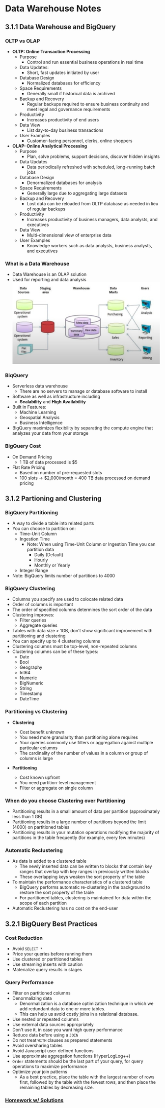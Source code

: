 # Data Warehouse Notes

## 3.1.1 Data Warehouse and BigQuery
### OLTP vs OLAP
- **OLTP: Online Transaction Processing**
    - Purpose
        - Control and run essential business operations in real time
    - Data Updates:
        - Short, fast updates initiated by user
    - Database Design
        - Normalized databases for efficiency
    - Space Requirements
        - Generally small if historical data is archived
    - Backup and Recovery
        - Regular backups required to ensure business continuity and meet legal and governance requirements
    - Productivity
        - Increases productivity of end users
    - Data View
        - List day-to-day business transactions
    - User Examples
        - Customer-facing personnel, clerks, online shoppers
- **OLAP: Online Analytical Processing**
    - Purpose
        - Plan, solve problems, support decisions, discover hidden insights
    - Data Updates
        - Data periodically refreshed with scheduled, long-running batch jobs
    - Database Design
        - Denormalized databases for analysis   
    - Space Requirements
        - Generally large due to aggregating large datasets
    - Backup and Recovery
        - Lost data can be reloaded from OLTP database as needed in lieu of regular backups
    - Productivity
        - Increases productivity of business managers, data analysts, and executives
    - Data View
        - Multi-dimensional view of enterprise data
    - User Examples
        - Knowledge workers such as data analysts, business analysts, and executives

### What is a Data Warehouse
- Data Warehouse is an OLAP solution
- Used for reporting and data analysis\
![Data Warehouse Diagram](images/dwdiagram.PNG)

### BiqQuery
- Serverless data warehouse
    - There are no servers to manage or database software to install
- Software as well as infrastructure including
    - **Scalability** and **High Availability**
- Built in Features:
    - Machine Learning
    - Geospatial Analysis
    - Business Intelligence
- BigQuery maximizes flexibility by separating the compute engine that analyzes your data from your storage

### BigQuery Cost
- On Demand Pricing
    - 1 TB of data processed is $5
- Flat Rate Pricing
    - Based on number of pre-requested slots
    - 100 slots -> $2,000/month = 400 TB data processed on demand pricing

## 3.1.2 Partioning and Clustering
### BigQuery Partitioning
- A way to divide a table into related parts
- You can choose to partition on:
    - Time-Unit Column
    - Ingestion Time
        - Note: When using Time-Unit Column or Ingestion Time you can partition data
            - Daily (Default)
            - Hourly
            - Monthly or Yearly
    - Integer Range
- Note: BigQuery limits number of partitions to 4000

### BigQuery Clustering
- Columns you specify are used to colocate related data
- Order of columns is important
- The order of specified columns determines the sort order of the data
- Clustering improves:
    - Filter queries
    - Aggregate queries
- Tables with data size > 1GB, don't show significant improvement with partitioning and clustering
- You can specify up to 4 clustering columns
- Clustering columns must be top-level, non-repeated columns
- Clustering columns can be of these types:
    - Date
    - Bool
    - Geography
    - Int64
    - Numeric
    - BigNumeric
    - String
    - Timestamp
    - DateTime

### Partitioning vs Clustering
- **Clustering**
    - Cost benefit unknown
    - You need more granularity than partitioning alone requires
    - Your queries commonly use filters or aggregation against multiple particular columns
    - The cardinality of the number of values in a column or group of columns is large

- **Partitioning**
    - Cost known upfront
    - You need partition-level management
    - Filter or aggregate on single column

### When do you choose Clustering over Partitioning
- Partitioning results in a small amount of data per partition (approximately less than 1 GB)
- Partitioning results in a large number of partitions beyond the limit (4000) on partitioned tables
- Partitioning results in your mutation operations modifying the majority of partitions in the table frequently (for example, every few minutes)

### Automatic Reclustering
- As data is added to a clustered table
    - The newly inserted data can be written to blocks that contain key ranges that overlap with key ranges in previously written blocks
    - These overlapping keys weaken the sort property of the table
- To maintain the performance characteristics of a clustered table
    - BigQuery performs automatic re-clustering in the background to restore the sort property of the table
    - For partitioned tables, clustering is maintained for data within the scope of each partition
- Automatic Reclustering has no cost on the end-user

## 3.2.1 BigQuery Best Practices
### Cost Reduction
- Avoid `SELECT *`
- Price your queries before running them
- Use clustered or partitioned tables
- Use streaming inserts with caution
- Materialize query results in stages

### Query Performance
- Filter on partitioned columns
- Denormalizing data
    - Denormalization is a database optimization technique in which we add redundant data to one or more tables.
    - This can help us avoid costly joins in a relational database.
- Use nested or repeated columns
- Use external data sources appropriately
- Don't use it, in case you want high query performance
- Reduce data before using a `JOIN`
- Do not treat `WITH` clauses as prepared statements
- Avoid oversharing tables
- Avoid Javascript user-defined functions
- Use approximate aggregation functions (HyperLogLog++)
- `Order` statements should be the last part of your query, for query operations to maximize performance
- Optimize your join patterns
    - As a best practice, place the table with the largest number of rows first, followed by the table with the fewest rows, and then place the remaining tables by decreasing size.

### [Homework w/ Solutions](https://github.com/rahulchaky/data-eng-camp/blob/main/lab/data_warehouse_lab/homework.md)
